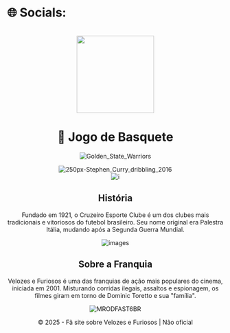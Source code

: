 # 🌐 Socials:
<br>
 <div align="center">
    <a href="https://www.instagram.com/dess__ju" target="_blank"><img src="https://img.shields.io/badge/-Instagram-%23E4405F?style=for-the-badge&logo=instagram&logoColor=white" width = "180" target="_blank"></a>
    <a 
 <br>

<!DOCTYPE html>
<html lang="pt-BR">
<head>
  <meta charset="UTF-8">
  <meta name="viewport" content="width=device-width, initial-scale=1">
 
  <link rel="stylesheet" href="style.css">
</head>
<body>
  <div class="container">
    <h1>🏀 Jogo de Basquete</h1>
    
![Golden_State_Warriors](https://github.com/user-attachments/assets/44ea71d1-d164-457e-82bc-6b4038beea43)
<br>

![250px-Stephen_Curry_dribbling_2016](https://github.com/user-attachments/assets/883f7f6a-5862-4fff-ab36-dfab59728682)
<br>
![i](https://github.com/user-attachments/assets/e3c18010-93d4-4eb2-ad2a-529c3ce32316)
<!DOCTYPE html>
<html lang="pt-BR">
<head>
  <meta charset="UTF-8">
  <meta name="viewport" content="width=device-width, initial-scale=1">
 
  <link rel="stylesheet" href="style.css">
</head>
<body>
 

  <main>
    <section class="historia">
      <h2>História</h2>
      <p>Fundado em 1921, o Cruzeiro Esporte Clube é um dos clubes mais tradicionais e vitoriosos do futebol brasileiro. Seu nome original era Palestra Itália, mudando após a Segunda Guerra Mundial.</p>
    </section>

  
![images](https://github.com/user-attachments/assets/b74e0f92-6802-4f2d-a675-8186f4aad1aa)


<body>
 
  <main>
    <section class="sobre">
      <h2>Sobre a Franquia</h2>
      <p>Velozes e Furiosos é uma das franquias de ação mais populares do cinema, iniciada em 2001. Misturando corridas ilegais, assaltos e espionagem, os filmes giram em torno de Dominic Toretto e sua "família".</p>
    </section>

   ![MRODFAST6BR](https://github.com/user-attachments/assets/427f24c0-418f-4bcc-8a68-6bc7dfc436da)


  <footer>
    <p>&copy; 2025 - Fã site sobre Velozes e Furiosos | Não oficial</p>
  </footer>
</body>
</html>

